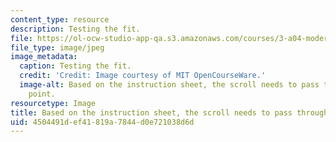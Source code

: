 ```yaml
---
content_type: resource
description: Testing the fit.
file: https://ol-ocw-studio-app-qa.s3.amazonaws.com/courses/3-a04-modern-blacksmithing-and-physical-metallurgy-fall-2008/4504491def41819a7844d0e721038d6d_121.jpg
file_type: image/jpeg
image_metadata:
  caption: Testing the fit.
  credit: 'Credit: Image courtesy of MIT OpenCourseWare.'
  image-alt: Based on the instruction sheet, the scroll needs to pass through the
    point.
resourcetype: Image
title: Based on the instruction sheet, the scroll needs to pass through the point
uid: 4504491d-ef41-819a-7844-d0e721038d6d
---
```


